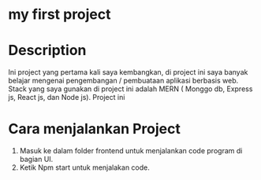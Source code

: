 # my first project

# Description

Ini project yang pertama kali saya kembangkan, di project ini saya banyak belajar mengenai pengembangan / pembuataan aplikasi berbasis web. Stack yang saya gunakan di project ini adalah MERN ( Monggo db, Express js, React js, dan Node js). Project ini 

# Cara menjalankan Project
1. Masuk ke dalam folder frontend untuk menjalankan code program di bagian UI.
2. Ketik Npm start untuk menjalakan code.
